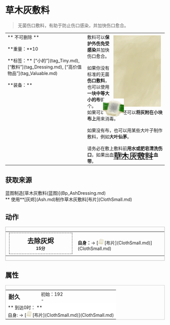 # 草木灰敷料  
> 无菌伤口敷料，有助于防止伤口感染，并加快伤口愈合。<br>  
  
<table class="table table-bordered" data-toggle="table"  data-show-header="false"><thead style="display:none"><tr ><th  style="width:50%;text-align:left;vertical-align:top;"  >title</th><th  style="width:50%;text-align:left;vertical-align:top;"  ></th></tr></thead><tr ><td  style="width:50%;text-align:left;vertical-align:top;"  >** 不可删除 **<br><br>**重量：**10<br><br>**标签：**	[“小的”](tag_Tiny.md), [“敷料”](tag_Dressing.md), [“高价值物品”](tag_Valuable.md)<br><br>**装备：**</td><td  style="width:50%;text-align:left;vertical-align:top;"  ><div style="float:right; margin:5px"><div class="gamecard" style="width:150px; height:225px;"><a href="AshDressing.md" style="color:black"><img class="bg" decoding="async" src="../wiki/Sprite/BG_SandTop.png" href="a.md" style="max-width:150px;max-height:225px;"><img decoding="async" src="../wiki/Sprite/AshDressing.png" class="cardimage" style="transform: translate(-50%, -50%) scale(0.4398826979472141);"><span style="font-size: 25px;">草木灰敷料</span></a></div></div>敷料可以<b>保护外伤免受感染</b>并加快伤口愈合。<br><br>如果你没有标准的无菌<b>伤口敷料</b>，也可以使用<b>一块中等大小的布</b>做一个。<br>如果可以的话，你还可以<b>将灰附在小块布上</b>用来消毒。<br><br>如果没有布，也可以用某些大叶子制作敷料，例如<b>大叶仙茅</b>。<br><br>请务必在敷上敷料前<b>用水或肥皂清洗伤口</b>，如果出血量很大，请先使用<b>止血带</b>。</td></tr></tbody></table>  
  
## 获取来源  
<div style="display:inline-block"><div class="gamedatalist" style="text-align:left;min-width:200px;min-height:0px;"><div style="display:inline-block"><div style="display:inline-block;vertical-align:middle;">蓝图制造</div><div style="display:inline-block;vertical-align:middle;">[草木灰敷料(蓝图)](Bp_AshDressing.md)</div></div></div><div class="gamedatalist" style="text-align:left;min-width:200px;min-height:0px;"><div style="display:inline-block"><div style="display:inline-block;vertical-align:middle;">** 使用**[灰烬](Ash.md)制作草木灰敷料</div><div style="display:inline-block;vertical-align:middle;">[布片](ClothSmall.md)</div></div></div></div>  
  
## 动作  
<div  style="border:1px solid #BBB"><table><tr><td rowspan="2" style="width:200px;text-align:center;font-size:1.5em;font-weight:bold"><div style="padding:8px;border:1px dashed #333"><div>去除灰烬</div><div style="font-size:0.6em;"><font data-toggle="tooltip" data-placement="top" title="1TP">15分</font></div></div></td><td></td></tr><tr><td><b>自身：</b>→ [<div style="width:20px;display:inline-block;text-align:center"><img decoding="async" src="../wiki/Sprite/ClothSmall.png" href="a.md" style="max-width:20px;max-height:20px;"></div>[布片](ClothSmall.md)](ClothSmall.md)</td></tr></table></div>  
  
  
## 属性   
<div  style="border:1px solid #CCC;"><table style="margin-bottom:0px;"><tr><td style="width:30%;text-align:left; background-color:#FEFEFE;font-size:1.3em;font-weight:bold;">耐久</td><td style="font-size:1em;background-color:#FEFEFE">初始：192<br>-</td></tr><tr style="background-color:#FFFFFF"><td colspan=2>** 到达0时： **<br>自身: → [<div style="width:20px;display:inline-block;text-align:center"><img decoding="async" src="../wiki/Sprite/ClothSmall.png" href="a.md" style="max-width:20px;max-height:20px;"></div>[布片](ClothSmall.md)](ClothSmall.md)</td></tr></table></div>  


<script>document.title="草木灰敷料 - 卡牌生存百科 Card Survival Wiki";</script>